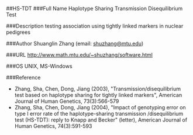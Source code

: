 ##HS-TDT
###Full Name
Haplotype Sharing Transmission Disequilibrium Test

###Description
testing association using tightly linked markers in nuclear pedigrees

###Author
Shuanglin Zhang (email: shuzhang@mtu.edu)

###URL
http://www.math.mtu.edu/~shuzhang/software.html

###OS
UNIX, MS-Windows

###Reference
* Zhang, Sha, Chen, Dong, Jiang (2003), "Transmission/disequilibrium test based on haplotype sharing for tightly linked markers", American Journal of Human Genetics, 73(3):566-579
* Zhang, Sha, Chen, Dong, Jiang (2004), "Impact of genotyping error on type I error rate of the haplotype-sharing transmission /disequilibrium test (HS-TDT): reply to Knapp and Becker" (letter), American Journal of Human Genetics, 74(3):591-593


